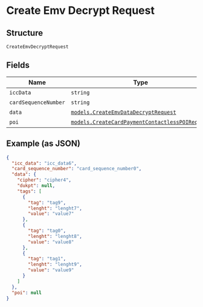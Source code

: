 
# Create Emv Decrypt Request

## Structure

`CreateEmvDecryptRequest`

## Fields

| Name | Type | Tags | Description |
|  --- | --- | --- | --- |
| `iccData` | `string` | Required | - |
| `cardSequenceNumber` | `string` | Required | - |
| `data` | [`models.CreateEmvDataDecryptRequest`](../../doc/models/create-emv-data-decrypt-request.md) | Required | - |
| `poi` | [`models.CreateCardPaymentContactlessPOIRequest`](../../doc/models/create-card-payment-contactless-poi-request.md) | Optional | - |

## Example (as JSON)

```json
{
  "icc_data": "icc_data6",
  "card_sequence_number": "card_sequence_number0",
  "data": {
    "cipher": "cipher4",
    "dukpt": null,
    "tags": [
      {
        "tag": "tag9",
        "lenght": "lenght7",
        "value": "value7"
      },
      {
        "tag": "tag0",
        "lenght": "lenght8",
        "value": "value8"
      },
      {
        "tag": "tag1",
        "lenght": "lenght9",
        "value": "value9"
      }
    ]
  },
  "poi": null
}
```

